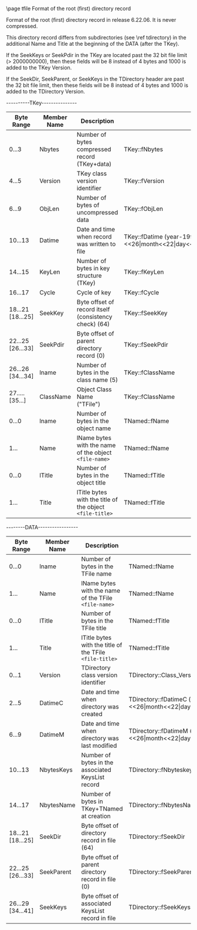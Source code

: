 \page tfile Format of the root (first) directory record

Format of the root (first) directory record in release 6.22.06.  It is never compressed.

This directory record differs from subdirectories (see \ref tdirectory) in the additional
Name and Title at the beginning of the DATA (after the TKey).

If the SeekKeys or SeekPdir in the TKey are located past the 32 bit file limit (> 2000000000),
then these fields will be 8 instead of 4 bytes and 1000 is added to the TKey Version.

If the SeekDir, SeekParent, or SeekKeys in the TDirectory header are past the 32 bit file limit,
then these fields will be 8 instead of 4 bytes and 1000 is added to the TDirectory Version.

 ----------TKey---------------

| Byte Range       | Member Name    | Description                             | |
|------------------|----------------|-----------------------------------------|-|
| 0...3            | Nbytes         | Number of bytes compressed record (TKey+data)           | TKey::fNbytes |
| 4...5            | Version        | TKey class version identifier                           | TKey::fVersion |
| 6...9            | ObjLen         | Number of bytes of uncompressed data                    | TKey::fObjLen |
|10...13           | Datime         | Date and time when record was written to file           | TKey::fDatime (year-1995)<<26&#124;month<<22&#124;day<<17&#124;hour<<12&#124;minute<<6&#124;second |
|14...15           | KeyLen         | Number of bytes in key structure (TKey)                 | TKey::fKeyLen |
|16...17           | Cycle          | Cycle of key                                            | TKey::fCycle |
|18...21 [18...25] | SeekKey        | Byte offset of record itself (consistency check) (64)   | TKey::fSeekKey |
|22...25 [26...33] | SeekPdir       | Byte offset of parent directory record (0)              | TKey::fSeekPdir |
|26...26 [34...34] | lname          | Number of bytes in the class name (5)                   | TKey::fClassName |
|27..... [35...]   | ClassName      | Object Class Name ("TFile")                             | TKey::fClassName |
| 0...0            | lname          | Number of bytes in the object name                      | TNamed::fName |
| 1...             | Name           | lName bytes with the name of the object `<file-name>`   | TNamed::fName |
| 0...0            | lTitle         | Number of bytes in the object title                     | TNamed::fTitle |
| 1...             | Title          | lTitle bytes with the title of the object `<file-title>`| TNamed::fTitle |

 --------DATA-----------------

| Byte Range       | Member Name    | Description                             | |
|------------------|----------------|-----------------------------------------|-|
| 0...0            | lname          | Number of bytes in the TFile name                        | TNamed::fName |
| 1...             | Name           | lName bytes with the name of the TFile `<file-name>`     | TNamed::fName |
| 0...0            | lTitle         | Number of bytes in the TFile title                       | TNamed::fTitle |
| 1...             | Title          | lTitle bytes with the title of the TFile `<file-title>`  | TNamed::fTitle |
| 0...1            | Version        | TDirectory class version identifier                      | TDirectory::Class_Version() |
| 2...5            | DatimeC        | Date and time when directory was created                 | TDirectory::fDatimeC (year-1995)<<26&#124;month<<22&#124;day<<17&#124;hour<<12&#124;minute<<6&#124;second |
| 6...9            | DatimeM        | Date and time when directory was last modified           | TDirectory::fDatimeM (year-1995)<<26&#124;month<<22&#124;day<<17&#124;hour<<12&#124;minute<<6&#124;second |
|10...13           | NbytesKeys     | Number of bytes in the associated KeysList record        | TDirectory::fNbyteskeys |
|14...17           | NbytesName     | Number of bytes in TKey+TNamed at creation               | TDirectory::fNbytesName |
|18...21 [18...25] | SeekDir        | Byte offset of directory record in file (64)             | TDirectory::fSeekDir |
|22...25 [26...33] | SeekParent     | Byte offset of parent directory record in file (0)       | TDirectory::fSeekParent |
|26...29 [34...41] | SeekKeys       | Byte offset of associated KeysList record in file        | TDirectory::fSeekKeys |
